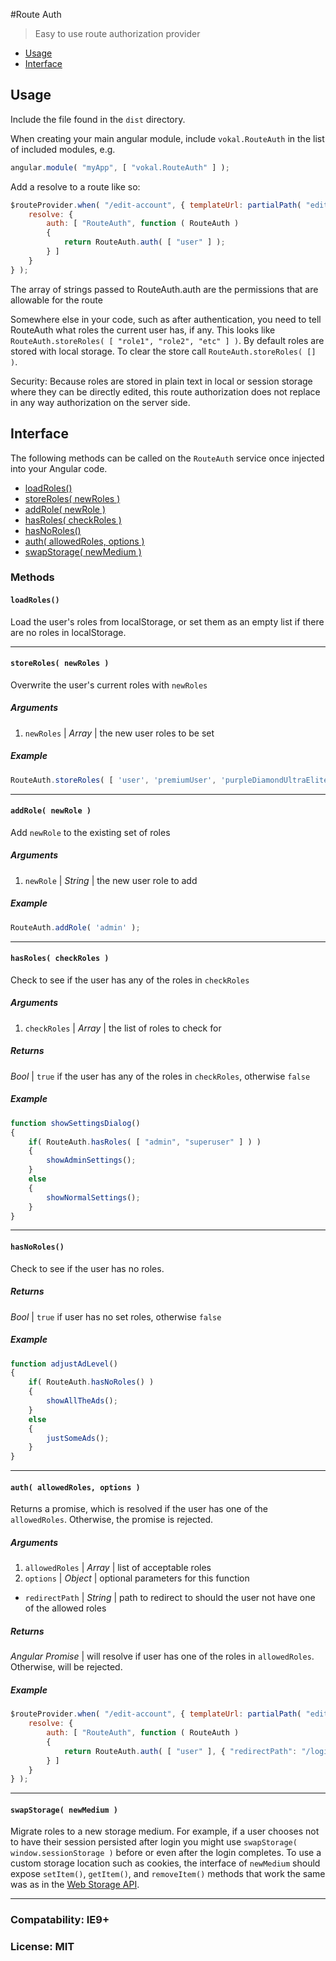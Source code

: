 #Route Auth

> Easy to use route authorization provider

* [Usage](#section-usage)
* [Interface](#section-interface)

## <a name="section-usage"></a>Usage

Include the file found in the `dist` directory.

When creating your main angular module, include `vokal.RouteAuth` in the list of included modules, e.g.
```js
angular.module( "myApp", [ "vokal.RouteAuth" ] );
```

Add a resolve to a route like so:

```js
$routeProvider.when( "/edit-account", { templateUrl: partialPath( "edit-account.html" ),
	resolve: {
		auth: [ "RouteAuth", function ( RouteAuth )
		{
			return RouteAuth.auth( [ "user" ] );
		} ]
	}
} );
```

The array of strings passed to RouteAuth.auth are the permissions that are allowable for the route

Somewhere else in your code, such as after authentication, you need to tell RouteAuth what roles the
current user has, if any. This looks like `RouteAuth.storeRoles( [ "role1", "role2", "etc" ] )`.
By default roles are stored with local storage. To clear the store call `RouteAuth.storeRoles( [] )`.

Security:
Because roles are stored in plain text in local or session storage where they can be directly edited, this
route authorization does not replace in any way authorization on the server side.

## <a name="section-interface"></a>Interface

The following methods can be called on the `RouteAuth` service once injected into your Angular code.

* [loadRoles()](#method-loadRoles)
* [storeRoles( newRoles )](#method-storeRoles)
* [addRole( newRole )](#method-addRole)
* [hasRoles( checkRoles )](#method-hasRoles)
* [hasNoRoles()](#method-hasNoRoles)
* [auth( allowedRoles, options )](#method-auth)
* [swapStorage( newMedium )](#method-swap-storage)

### Methods

#### <a name="method-loadRoles"></a>`loadRoles()`

Load the user's roles from localStorage, or set them as an empty list if there are no roles in localStorage.

* * *

#### <a name="method-storeRoles"></a>`storeRoles( newRoles )`

Overwrite the user's current roles with `newRoles`

##### Arguments

1. `newRoles` | *Array* | the new user roles to be set

##### Example

```js
RouteAuth.storeRoles( [ 'user', 'premiumUser', 'purpleDiamondUltraEliteClass' ] );
```

* * *

#### <a name="method-addRole"></a>`addRole( newRole )`

Add `newRole` to the existing set of roles

##### Arguments

1. `newRole` | *String* | the new user role to add

##### Example

```js
RouteAuth.addRole( 'admin' );
```

* * *

#### <a name="method-hasRoles"></a>`hasRoles( checkRoles )`

Check to see if the user has any of the roles in `checkRoles`

##### Arguments

1. `checkRoles` | *Array* | the list of roles to check for

##### Returns

*Bool* | `true` if the user has any of the roles in `checkRoles`, otherwise `false`

##### Example

```js
function showSettingsDialog()
{
	if( RouteAuth.hasRoles( [ "admin", "superuser" ] ) )
	{
		showAdminSettings();
	}
	else
	{
		showNormalSettings();
	}
}
```

* * *

#### <a name="method-hasNoRoles"></a>`hasNoRoles()`

Check to see if the user has no roles.

##### Returns

*Bool* | `true` if user has no set roles, otherwise `false`

##### Example

```js
function adjustAdLevel()
{
	if( RouteAuth.hasNoRoles() )
	{
		showAllTheAds();
	}
	else
	{
		justSomeAds();
	}
}
```

* * *

#### <a name="method-auth"></a>`auth( allowedRoles, options )`

Returns a promise, which is resolved if the user has one of the `allowedRoles`. Otherwise, the promise is rejected.

##### Arguments

1. `allowedRoles` | *Array*  | list of acceptable roles
2. `options`      | *Object* | optional parameters for this function
  * `redirectPath` | *String* | path to redirect to should the user not have one of the allowed roles

##### Returns

*Angular Promise* | will resolve if user has one of the roles in `allowedRoles`. Otherwise, will be rejected.

##### Example

```js
$routeProvider.when( "/edit-account", { templateUrl: partialPath( "edit-account.html" ),
	resolve: {
		auth: [ "RouteAuth", function ( RouteAuth )
		{
			return RouteAuth.auth( [ "user" ], { "redirectPath": "/login" } );
		} ]
	}
} );
```

* * *

#### <a name="method-swap-storage"></a>`swapStorage( newMedium )`

Migrate roles to a new storage medium. For example, if a user chooses not to have their session persisted after login you might use `swapStorage( window.sessionStorage )` before or even after the login completes. To use a custom storage location such as cookies, the interface of `newMedium` should expose `setItem()`, `getItem()`, and `removeItem()` methods that work the same was as in the [Web Storage API](https://developer.mozilla.org/en-US/docs/Web/API/Storage).


* * *

### Compatability: IE9+

### License: MIT
